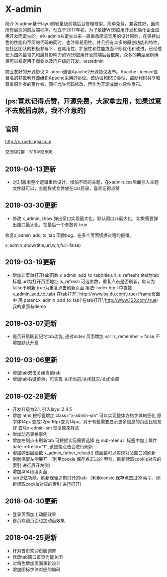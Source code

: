 # X-admin

简介
X-admin基于layui的轻量级前端后台管理框架，简单免费，兼容性好，面向所有层次的前后端程序。创立于2017年初，为了敏捷WEB应用开发和简化企业应用开发而诞生的。#X-admin从诞生以来一直秉承简洁实用的设计原则，在保持出色的性能和至简的代码的同时，也注重易用性。并且拥有众多的原创功能和特性，在社区团队的积极参与下，在易用性、扩展性和性能方面不断优化和改进，已经成长为国内最领先和最具影响力的WEB应用开发前端后台框架，众多的典型案例确保可以稳定用于商业以及门户级的开发。testadmin

商业友好的开源协议
X-admin遵循Apache2开源协议发布。Apache Licence是著名的非盈利开源组织Apache采用的协议。该协议和BSD类似，鼓励代码共享和尊重原作者的著作权，同样允许代码修改，再作为开源或商业软件发布。

## (ps:喜欢记得点赞，开源免费，大家拿去用，如果过意不去就捐点款，我不介意的)

## 官网

http://x.xuebingsi.com

交流QQ群：519492808

## 2019-04-13更新

* 对2.1版本整个逻辑重新设计，增加不同的主题，在xadmin.css后面引入主题文件就可以，主题样式文件放在css目录，喜欢记得点赞

## 2019-03-30更新
* 修改 x_admin_show 弹出窗口实现最大化，默认窗口非最大化，如果需要弹出窗口最大化，在最后一个参数传 true

修复x_admin_add_to_tab 函数bug，在多个页面切换过程的报错。

x_admin_show(title,url,w,h,full=false)

## 2019-03-19更新
* 增加非菜单打开tab函数 x_admin_add_to_tab(title,url,is_refresh) titel为tab标题,url为打开页面地址,is_refresh 可选参数，重复点击是否刷新，默认为false不刷新,true为重复点击刷新页面
用法:
index.html 中直接 x_admin_add_to_tab('在tab打开','http://www.baidu.com',true)
iframe页面中  用 parent.x_admin_add_to_tab('在tab打开','http://www.163.com',true)
我的桌面有demo

## 2019-03-07更新
* 是否开启刷新记忆tab功能, 通过index 页面增加 var is_remember = false;不增加默认开启

## 2019-03-06更新

* 增加tab双击关闭当前tab
* 增加tab右键菜单，可实现 关闭当前/关闭其它/关闭全部

## 2019-02-28更新

* 开发升级为2.1, 引入layui 2.4.5 
* 增加 html 根标签增加 class="x-admin-sm" 可以实现整体方格字体的细化 原字体14px 变成12px 16px变为14px，对于有些需要显示更多信息的页面比较友好 去除x-admin-sm 恢复原来样式
* 增加动态表格事例
* 增加左侧点击刷新tab 可根据实际需要选择  在 sub-menu li 标签中加上属性 date-refresh="1" ,该链接点击会进行刷新
* 增加弹出层函数 x_admin_father_reload() 该函数可以实现对父窗口的刷新
* 刷新保留左侧展开 （利用cookie 保存点击过的 索引，刷新读取cookie对应的索引 进行展开左侧）
* 增加404错误页面
* tab记忆功能，刷新保留之前打开的tab （利用cookie 保存点击过的 索引，刷新读取cookie对应的索引 进行打开)


## 2018-04-30更新

* 登录页面加上动画效果
* 首页欢迎页面也加动画效果

## 2018-04-25更新

* 针对首页欢迎页面调整
* 修改tab窗口首页为能关闭
* 对角色增加页面重新设计
* 增加图标字体对应的编码